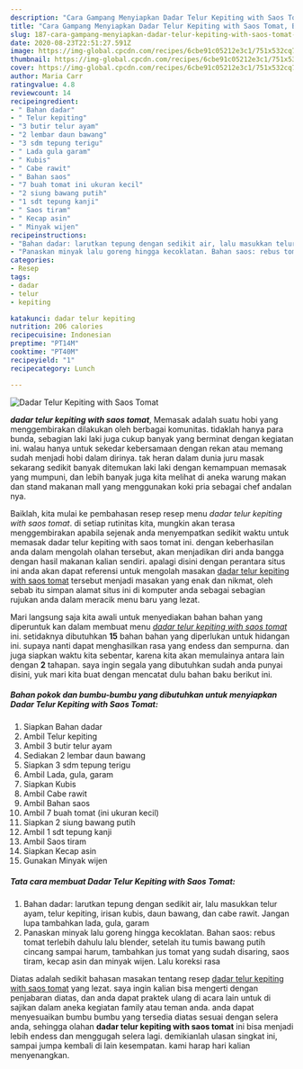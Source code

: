 ```yaml
---
description: "Cara Gampang Menyiapkan Dadar Telur Kepiting with Saos Tomat, Bikin Ngiler"
title: "Cara Gampang Menyiapkan Dadar Telur Kepiting with Saos Tomat, Bikin Ngiler"
slug: 187-cara-gampang-menyiapkan-dadar-telur-kepiting-with-saos-tomat-bikin-ngiler
date: 2020-08-23T22:51:27.591Z
image: https://img-global.cpcdn.com/recipes/6cbe91c05212e3c1/751x532cq70/dadar-telur-kepiting-with-saos-tomat-foto-resep-utama.jpg
thumbnail: https://img-global.cpcdn.com/recipes/6cbe91c05212e3c1/751x532cq70/dadar-telur-kepiting-with-saos-tomat-foto-resep-utama.jpg
cover: https://img-global.cpcdn.com/recipes/6cbe91c05212e3c1/751x532cq70/dadar-telur-kepiting-with-saos-tomat-foto-resep-utama.jpg
author: Maria Carr
ratingvalue: 4.8
reviewcount: 14
recipeingredient:
- " Bahan dadar"
- " Telur kepiting"
- "3 butir telur ayam"
- "2 lembar daun bawang"
- "3 sdm tepung terigu"
- " Lada gula garam"
- " Kubis"
- " Cabe rawit"
- " Bahan saos"
- "7 buah tomat ini ukuran kecil"
- "2 siung bawang putih"
- "1 sdt tepung kanji"
- " Saos tiram"
- " Kecap asin"
- " Minyak wijen"
recipeinstructions:
- "Bahan dadar: larutkan tepung dengan sedikit air, lalu masukkan telur ayam, telur kepiting, irisan kubis, daun bawang, dan cabe rawit. Jangan lupa tambahkan lada, gula, garam"
- "Panaskan minyak lalu goreng hingga kecoklatan. Bahan saos: rebus tomat terlebih dahulu lalu blender, setelah itu tumis bawang putih cincang sampai harum, tambahkan jus tomat yang sudah disaring, saos tiram, kecap asin dan minyak wijen. Lalu koreksi rasa"
categories:
- Resep
tags:
- dadar
- telur
- kepiting

katakunci: dadar telur kepiting 
nutrition: 206 calories
recipecuisine: Indonesian
preptime: "PT14M"
cooktime: "PT40M"
recipeyield: "1"
recipecategory: Lunch

---
```



![Dadar Telur Kepiting with Saos Tomat](https://img-global.cpcdn.com/recipes/6cbe91c05212e3c1/751x532cq70/dadar-telur-kepiting-with-saos-tomat-foto-resep-utama.jpg)

<b><i>dadar telur kepiting with saos tomat</i></b>, Memasak adalah suatu hobi yang menggembirakan dilakukan oleh berbagai komunitas. tidaklah hanya para bunda, sebagian laki laki juga cukup banyak yang berminat dengan kegiatan ini. walau hanya untuk sekedar kebersamaan dengan rekan atau memang sudah menjadi hobi dalam dirinya. tak heran dalam dunia juru masak sekarang sedikit banyak ditemukan laki laki dengan kemampuan memasak yang mumpuni, dan lebih banyak juga kita melihat di aneka warung makan dan stand makanan mall yang menggunakan koki pria sebagai chef andalan nya.



Baiklah, kita mulai ke pembahasan resep resep menu <i>dadar telur kepiting with saos tomat</i>. di setiap rutinitas kita, mungkin akan terasa menggembirakan apabila sejenak anda menyempatkan sedikit waktu untuk memasak dadar telur kepiting with saos tomat ini. dengan keberhasilan anda dalam mengolah olahan tersebut, akan menjadikan diri anda bangga dengan hasil makanan kalian sendiri. apalagi disini dengan perantara situs ini anda akan dapat referensi untuk mengolah masakan <u>dadar telur kepiting with saos tomat</u> tersebut menjadi masakan yang enak dan nikmat, oleh sebab itu simpan alamat situs ini di komputer anda sebagai sebagian rujukan anda dalam meracik menu baru yang lezat.


Mari langsung saja kita awali untuk menyediakan bahan bahan yang diperuntuk kan dalam membuat menu <u><i>dadar telur kepiting with saos tomat</i></u> ini. setidaknya dibutuhkan <b>15</b> bahan bahan yang diperlukan untuk hidangan ini. supaya nanti dapat menghasilkan rasa yang endess dan sempurna. dan juga siapkan waktu kita sebentar, karena kita akan memulainya antara lain dengan <b>2</b> tahapan. saya ingin segala yang dibutuhkan sudah anda punyai disini, yuk mari kita buat dengan mencatat dulu bahan baku berikut ini.

<!--inarticleads1-->

##### Bahan pokok dan bumbu-bumbu yang dibutuhkan untuk menyiapkan Dadar Telur Kepiting with Saos Tomat:

1. Siapkan  Bahan dadar
1. Ambil  Telur kepiting
1. Ambil 3 butir telur ayam
1. Sediakan 2 lembar daun bawang
1. Siapkan 3 sdm tepung terigu
1. Ambil  Lada, gula, garam
1. Siapkan  Kubis
1. Ambil  Cabe rawit
1. Ambil  Bahan saos
1. Ambil 7 buah tomat (ini ukuran kecil)
1. Siapkan 2 siung bawang putih
1. Ambil 1 sdt tepung kanji
1. Ambil  Saos tiram
1. Siapkan  Kecap asin
1. Gunakan  Minyak wijen




<!--inarticleads2-->

##### Tata cara membuat Dadar Telur Kepiting with Saos Tomat:

1. Bahan dadar: larutkan tepung dengan sedikit air, lalu masukkan telur ayam, telur kepiting, irisan kubis, daun bawang, dan cabe rawit. Jangan lupa tambahkan lada, gula, garam
1. Panaskan minyak lalu goreng hingga kecoklatan. Bahan saos: rebus tomat terlebih dahulu lalu blender, setelah itu tumis bawang putih cincang sampai harum, tambahkan jus tomat yang sudah disaring, saos tiram, kecap asin dan minyak wijen. Lalu koreksi rasa




Diatas adalah sedikit bahasan masakan tentang resep <u>dadar telur kepiting with saos tomat</u> yang lezat. saya ingin kalian bisa mengerti dengan penjabaran diatas, dan anda dapat praktek ulang di acara lain untuk di sajikan dalam aneka kegiatan family atau teman anda. anda dapat menyesuaikan bumbu bumbu yang tersedia diatas sesuai dengan selera anda, sehingga olahan <b>dadar telur kepiting with saos tomat</b> ini bisa menjadi lebih endess dan menggugah selera lagi. demikianlah ulasan singkat ini, sampai jumpa kembali di lain kesempatan. kami harap hari kalian menyenangkan.
